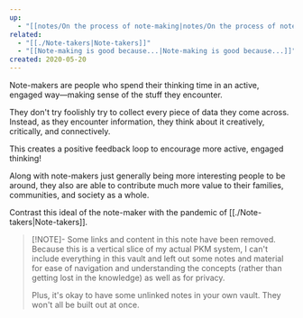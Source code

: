 ```yaml
---
up:
  - "[[notes/On the process of note-making|notes/On the process of note-making]]"
related:
  - "[[./Note-takers|Note-takers]]"
  - "[[Note-making is good because...|Note-making is good because...]]"
created: 2020-05-20
---
```

Note-makers are people who spend their thinking time in an active, engaged way—making sense of the stuff they encounter. 

They don't try foolishly try to collect every piece of data they come across. Instead, as they encounter information, they think about it creatively, critically, and connectively.

This creates a positive feedback loop to encourage more active, engaged thinking!

Along with note-makers just generally being more interesting people to be around, they also are able to contribute much more value to their families, communities, and society as a whole.

Contrast this ideal of the note-maker with the pandemic of [[./Note-takers|Note-takers]].

> [!NOTE]- Some links and content in this note have been removed.
> Because this is a vertical slice of my actual PKM system, I can't include everything in this vault and left out some notes and material for ease of navigation and understanding the concepts (rather than getting lost in the knowledge) as well as for privacy. 
>  
> Plus, it's okay to have some unlinked notes in your own vault. They won't all be built out at once.
